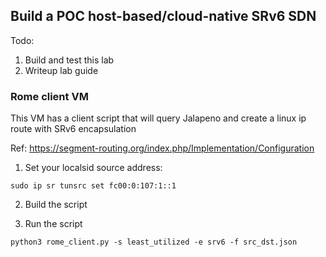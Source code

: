 ## Build a POC host-based/cloud-native SRv6 SDN 

Todo:
1. Build and test this lab
2. Writeup lab guide

### Rome client VM
This VM has a client script that will query Jalapeno and create a linux ip route with SRv6 encapsulation

Ref: https://segment-routing.org/index.php/Implementation/Configuration

1. Set your localsid source address:

```
sudo ip sr tunsrc set fc00:0:107:1::1
```

2. Build the script

3. Run the script

```
python3 rome_client.py -s least_utilized -e srv6 -f src_dst.json
```
